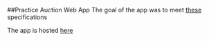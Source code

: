 ##Practice Auction Web App
The goal of the app was to meet [these](https://utexas.instructure.com/courses/1144052/files/37091347/download?wrap=1) specifications

The app is hosted [here](https://fall-2015.cs.utexas.edu/cs105/noel/app-iter-2/index.php)
